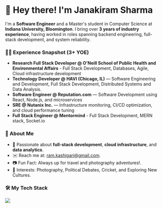 # 👋 Hey there! I'm Janakiram Sharma

I'm a **Software Engineer** and a Master's student in Computer Science at **Indiana University, Bloomington**. I bring over **3 years of industry experience**, having worked in roles spanning backend engineering, full-stack development, and system reliability.

### 👨‍💻 Experience Snapshot (3+ YOE)
- **Research Full Stack Developer @ O'Neill School of Public Health and Environmental Affairs** - Full Stack Development, Databases, Agile, Cloud infrastructure development
- **Technology Developer @ HAVI (Chicago, IL)** — Software Engineering and Development, Full Stack Development, Distributed Systems and Data Analysis.
- **Software Engineer @ Reputation.com** — Software Development using React, Node.js, and microservices
- **SRE @ Nutanix Inc.** — Infrastructure monitoring, CI/CD optimization, and cloud performance tuning
- **Full Stack Engineer @ Mentormind** - Full Stack Development, MERN stack, Socket.io

### 🚀 About Me
- 🌱 Passionate about **full-stack development**, **cloud infrastructure**, and **data analytics**.
- ✉️ Reach me at: [ram.kashigari@gmail.com](mailto:ram.kashigari@gmail.com).
- 📷 Fun Fact: Always up for travel and photography adventures!.
- 🏏 Interests: Photography, Political Debates, Cricket, and Exploring New Cultures.

### 🛠️ My Tech Stack
<p align="left">
  <a href="https://skillicons.dev">
    <img src="https://skillicons.dev/icons?i=html,css,javascript,typescript,react,angular,nodejs,java,python,c,cpp,git,linux,aws,azure,gcp,firebase,mongodb,postgresql,sql,php,kotlin,tableau,powerbi,scikitlearn,tensorflow" />
  </a>
</p>
